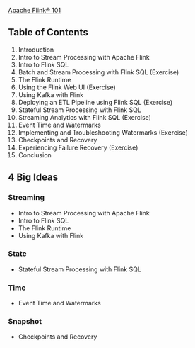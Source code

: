 [Apache Flink® 101](https://developer.confluent.io/courses/apache-flink/intro/)

## Table of Contents

1. Introduction
2. Intro to Stream Processing with Apache Flink
3. Intro to Flink SQL
4. Batch and Stream Processing with Flink SQL (Exercise)
5. The Flink Runtime
6. Using the Flink Web UI (Exercise)
7. Using Kafka with Flink
8. Deploying an ETL Pipeline using Flink SQL (Exercise)
9. Stateful Stream Processing with Flink SQL
10. Streaming Analytics with Flink SQL (Exercise)
11. Event Time and Watermarks
12. Implementing and Troubleshooting Watermarks (Exercise)
13. Checkpoints and Recovery
14. Experiencing Failure Recovery (Exercise)
15. Conclusion

## 4 Big Ideas

### Streaming

- Intro to Stream Processing with Apache Flink
- Intro to Flink SQL
- The Flink Runtime
- Using Kafka with Flink

### State

- Stateful Stream Processing with Flink SQL

### Time

- Event Time and Watermarks

### Snapshot

- Checkpoints and Recovery
